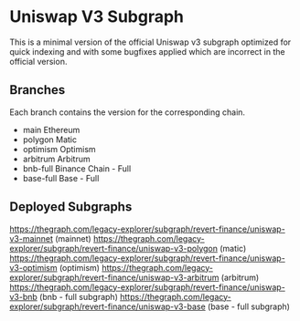 # Uniswap V3 Subgraph
This is a minimal version of the official Uniswap v3 subgraph optimized for quick indexing and with some bugfixes applied which are incorrect in the official version.

## Branches
Each branch contains the version for the corresponding chain.

- main Ethereum
- polygon Matic
- optimism Optimism
- arbitrum Arbitrum
- bnb-full Binance Chain - Full
- base-full Base - Full

## Deployed Subgraphs

https://thegraph.com/legacy-explorer/subgraph/revert-finance/uniswap-v3-mainnet (mainnet)
https://thegraph.com/legacy-explorer/subgraph/revert-finance/uniswap-v3-polygon (matic)
https://thegraph.com/legacy-explorer/subgraph/revert-finance/uniswap-v3-optimism (optimism)
https://thegraph.com/legacy-explorer/subgraph/revert-finance/uniswap-v3-arbitrum (arbitrum)
https://thegraph.com/legacy-explorer/subgraph/revert-finance/uniswap-v3-bnb (bnb - full subgraph)
https://thegraph.com/legacy-explorer/subgraph/revert-finance/uniswap-v3-base (base - full subgraph)